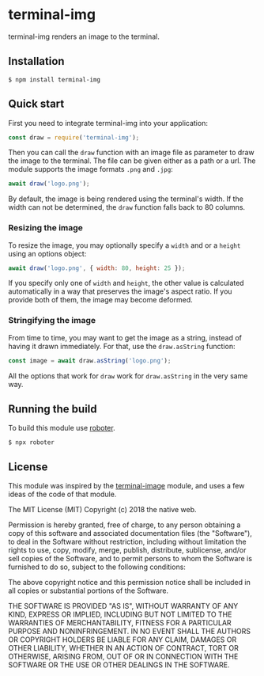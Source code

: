 # terminal-img

terminal-img renders an image to the terminal.

## Installation

```shell
$ npm install terminal-img
```

## Quick start

First you need to integrate terminal-img into your application:

```javascript
const draw = require('terminal-img');
```

Then you can call the `draw` function with an image file as parameter to draw the image to the terminal. The file can be given either as a path or a url. The module supports the image formats `.png` and `.jpg`:

```javascript
await draw('logo.png');
```

By default, the image is being rendered using the terminal's width. If the width can not be determined, the `draw` function falls back to 80 columns.

### Resizing the image

To resize the image, you may optionally specify a `width` and or a `height` using an options object:

```javascript
await draw('logo.png', { width: 80, height: 25 });
```

If you specify only one of `width` and `height`, the other value is calculated automatically in a way that preserves the image's aspect ratio. If you provide both of them, the image may become deformed.

### Stringifying the image

From time to time, you may want to get the image as a string, instead of having it drawn immediately. For that, use the `draw.asString` function:

```javascript
const image = await draw.asString('logo.png');
```

All the options that work for `draw` work for `draw.asString` in the very same way.

## Running the build

To build this module use [roboter](https://www.npmjs.com/package/roboter).

```shell
$ npx roboter
```

## License

This module was inspired by the [terminal-image](https://www.npmjs.com/package/terminal-image) module, and uses a few ideas of the code of that module.

The MIT License (MIT)
Copyright (c) 2018 the native web.

Permission is hereby granted, free of charge, to any person obtaining a copy of this software and associated documentation files (the "Software"), to deal in the Software without restriction, including without limitation the rights to use, copy, modify, merge, publish, distribute, sublicense, and/or sell copies of the Software, and to permit persons to whom the Software is furnished to do so, subject to the following conditions:

The above copyright notice and this permission notice shall be included in all copies or substantial portions of the Software.

THE SOFTWARE IS PROVIDED "AS IS", WITHOUT WARRANTY OF ANY KIND, EXPRESS OR IMPLIED, INCLUDING BUT NOT LIMITED TO THE WARRANTIES OF MERCHANTABILITY, FITNESS FOR A PARTICULAR PURPOSE AND NONINFRINGEMENT. IN NO EVENT SHALL THE AUTHORS OR COPYRIGHT HOLDERS BE LIABLE FOR ANY CLAIM, DAMAGES OR OTHER LIABILITY, WHETHER IN AN ACTION OF CONTRACT, TORT OR OTHERWISE, ARISING FROM, OUT OF OR IN CONNECTION WITH THE SOFTWARE OR THE USE OR OTHER DEALINGS IN THE SOFTWARE.

